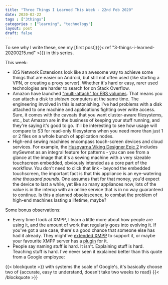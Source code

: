 ```yaml
---
title: "Three Things I Learned This Week - 22nd Feb 2020"
date: 2020-02-22
tags : ["3things"]
categories : ["learning", "technology"]
layout: post
draft: false
---
```


To see why I write these, see my [first post]({{< ref "3-things-i-learned-20200215.md" >}}) in this series.

This week:

* iOS Network Extensions look like an awesome way to achieve some things that are easier on Android, but still not often used (like starting a VPN, or creating a proxy server). Whether it's hard or easy, rarer used technologies are harder to search for on Stack Overflow.
* Amazon have launched ["multi-attach" for EBS volumes](https://aws.amazon.com/blogs/aws/new-multi-attach-for-provisioned-iops-io1-amazon-ebs-volumes/). That means you can attach a disk to _sixteen_ computers at the same time. The engineering involved in this is astonishing. I've had problems with a disk attached to one machine and applications fighting over write access. Sure, it comes with the caveats that you want cluster-aware filesystems, etc., but Amazon are in the business of keeping your stuff running, and they're saying it's good to go. It'll be interesting to see how usage will compare to S3 for read-only filesystems when you need more than just 1 or 2 files on a whole bunch of application nodes.
* High-end sewing machines encompass touch-screen devices and cloud services. For example, the [Husqvarna Viking Designer Epic 2](https://www.sewessential.co.uk/husqvarna-viking-designer-epic-2) includes mySewnet as an integral feature for patterns - you can see from a glance at the image that it's a sewing machine with a very sizeable touchscreen embedded, obviously intended as a core part of the workflow. You don't need to click that link - beyond the embedded touchscreen, the important fact is that this appliance is an eye-watering _nine thousand pounds_. One assumes that for that money, you'd expect the device to last a while, yet like so many appliances now, lots of the value is in the interop with an online service that is in no way guaranteed to continue. Is this a planned obsolescence, to combat the problem of high-end machines lasting a lifetime, maybe?

Some bonus observations:

* Every time I look at XMPP, I learn a little more about how people are using it, and the amount of work that regularly goes into evolving it. If you've got a use case, there's a good chance that someone else has had it already. They might've [extended XMPP](https://xmpp.org/extensions/) to support it, or maybe your favourite XMPP server has a [plugin](https://www.igniterealtime.org/projects/openfire/plugins.jsp) for it.
* People say naming stuff is hard. It isn't. Explaining stuff is hard. Teaching stuff is hard. I've never seen it explained better than this quote from a Google employee:

{{< blockquote >}}
with systems the scale of Google's, it's basically choose two of {accurate, easy to understand, doesn't take two weeks to read}
{{< /blockquote >}}
